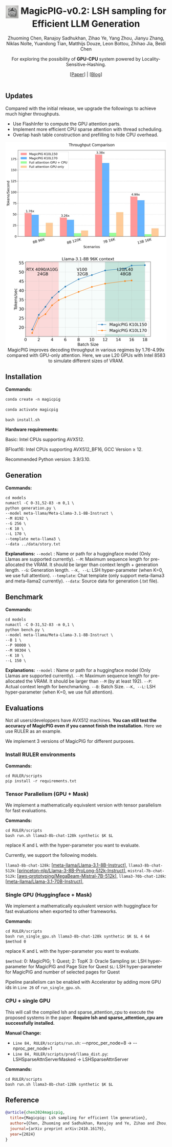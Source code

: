 <div align="center">
<h1><img src="images/MGPF.jpg" height="40px" align="top"/> MagicPIG-v0.2: LSH sampling for Efficient LLM Generation
</h1>

Zhuoming Chen, Ranajoy Sadhukhan, Zihao Ye, Yang Zhou, Jianyu Zhang, Niklas Nolte, Yuandong Tian, Matthijs Douze, Leon Bottou, Zhihao Jia, Beidi Chen

For exploring the possibility of **GPU-CPU** system powered by Locality-Sensitive-Hashing.
</div>

<div align="center">
[<a href="https://arxiv.org/abs/2410.16179">Paper</a>] | [<a href="www.lsh-ai.com">Blog</a>]
</div>
<br>


## Updates
Compared with the initial release, we upgrade the followings to achieve much higher throughputs.

- Use FlashInfer to compute the GPU attention parts.
- Implement more efficient CPU sparse attention with thread scheduling.
-  Overlap hash table construction and prefilling to hide CPU overhead.

<div align="center">
<img src="images/Throughput_Improved.jpg" align="top"/>
<img src="images/batch_size_vs_throughput.png" align="top"/>
<figcaption>MagicPIG improves decoding throughput in various regimes by 1.76-4.99x compared with GPU-only attention. Here, we use L20 GPUs with Intel 8583 to simulate different sizes of VRAM. 
</figcaption>
</div>


## Installation
**Commands:**

    conda create -n magicpig
  
    conda activate magicpig
  
    bash install.sh


**Hardware requirements:** 

Basic: Intel CPUs supporting AVX512. 

BFloat16: Intel CPUs supporting AVX512_BF16, GCC Version $\geq$ 12.

Recommended Python version: 3.9/3.10. 


## Generation

**Commands:**

    cd models
    numactl -C 0-31,52-83 -m 0,1 \
    python generation.py \
    --model meta-llama/Meta-Llama-3.1-8B-Instruct \
    --M 8192 \ 
    --G 256 \
    --K 10 \ 
    --L 170 \ 
    --template meta-llama3 \
    --data ../data/story.txt

**Explanations:**
 `--model` : Name or path for a huggingface model (Only Llamas are supported currently).
 `--M`: Maximum sequence length for pre-allocated the VRAM. It should be larger than context length + generation length.
 `--G`: Generation length.
 `--K, --L`: LSH hyper-parameter (when K=0, we use full attention).
 `--template`: Chat template (only support meta-llama3 and meta-llama2 currently).
 `--data`: Source data for generation (.txt file).


## Benchmark

**Commands:**

    cd models
    numactl -C 0-31,52-83 -m 0,1 \
    python bench.py \
    --model meta-llama/Meta-Llama-3.1-8B-Instruct \
    --B 1 \
    --P 98000 \ 
    --M 98304 \ 
    --K 10 \ 
    --L 150 \


**Explanations:**
 `--model` : Name or path for a huggingface model (Only Llamas are supported currently).
 `--M`: Maximum sequence length for pre-allocated the VRAM. It should be larger than `--M` (by at least 192). 
 `--P`: Actual context length for benchmarking. 
 `--B`: Batch Size.
 `--K, --L`: LSH hyper-parameter (when K=0, we use full attention).
 

## Evaluations

Not all users/developpers have AVX512 machines. **You can still test the accuracy of MagicPIG even if you cannot finish the installation.** Here we use RULER as an example.

We implement 3 versions of MagicPIG for different purposes.

### Install RULER environments
**Commands:**

    cd RULER/scripts
    pip install -r requirements.txt

### Tensor Parallelism (GPU + Mask)

We implement a mathematically equivalent version with tensor parallelism for fast evaluations. 

**Commands:**

    cd RULER/scripts
    bash run.sh llama3-8b-chat-128k synthetic $K $L

replace K and L with the hyper-parameter you want to evaluate. 

Currently, we support the following models.

`llama3-8b-chat-128k`: [[meta-llama/Llama-3.1-8B-Instruct](https://huggingface.co/meta-llama/Llama-3.1-8B-Instruct)],  `llama3-8b-chat-512k`: [[princeton-nlp/Llama-3-8B-ProLong-512k-Instruct](https://huggingface.co/princeton-nlp/Llama-3-8B-ProLong-512k-Instruct)],  `mistral-7b-chat-512k`: [[aws-prototyping/MegaBeam-Mistral-7B-512k](https://huggingface.co/aws-prototyping/MegaBeam-Mistral-7B-512k)], `llama3-70b-chat-128k`: [[meta-llama/Llama-3.1-70B-Instruct](https://huggingface.co/meta-llama/Llama-3.1-70B-Instruct)],

### Single GPU (Huggingface + Mask)

We implement a mathematically equivalent version with huggingface for fast evaluations when exported to other frameworks.

**Commands:**

    cd RULER/scripts
    bash run_single_gpu.sh llama3-8b-chat-128k synthetic $K $L 4 64 $method 0

replace K and L with the hyper-parameter you want to evaluate.

`$method`: 0: MagicPIG; 1: Quest; 2: TopK 3: Oracle Sampling
`$K`: LSH hyper-parameter for MagicPIG and Page Size for Quest
`$L`: LSH hyper-parameter for MagicPIG and number of selected pages for Quest

Pipeline parallelism can be enabled with Accelerator by adding more GPU ids in `Line 26` of `run_single_gpu.sh`.

### CPU + single GPU

This will call the compiled lsh and sparse_attention_cpu to execute the proposed systems in the paper. **Require lsh and sparse_attention_cpu are successfully installed.**

**Manual Change:**

- `Line 84, RULER/scripts/run.sh`: --nproc_per_node=8 $\rightarrow$ --nproc_per_node=1
- `Line 84, RULER/scripts/pred/llama_dist.py`: LSHSparseAttnServerMasked $\rightarrow$  LSHSparseAttnServer

**Commands:**

    cd RULER/scripts
    bash run.sh llama3-8b-chat-128k synthetic $K $L

## Reference
```bibtex
@article{chen2024magicpig,
  title={Magicpig: Lsh sampling for efficient llm generation},
  author={Chen, Zhuoming and Sadhukhan, Ranajoy and Ye, Zihao and Zhou, Yang and Zhang, Jianyu and Nolte, Niklas and Tian, Yuandong and Douze, Matthijs and Bottou, Leon and Jia, Zhihao and others},
  journal={arXiv preprint arXiv:2410.16179},
  year={2024}
}
```


